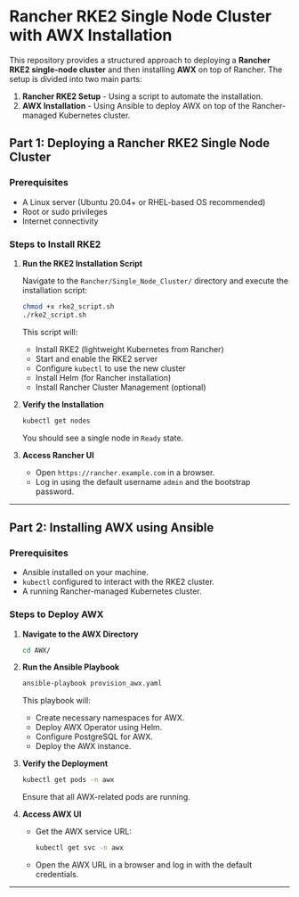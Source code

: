 # Rancher RKE2 Single Node Cluster with AWX Installation

This repository provides a structured approach to deploying a **Rancher RKE2 single-node cluster** and then installing **AWX** on top of Rancher. The setup is divided into two main parts:

1. **Rancher RKE2 Setup** - Using a script to automate the installation.
2. **AWX Installation** - Using Ansible to deploy AWX on top of the Rancher-managed Kubernetes cluster.

## Part 1: Deploying a Rancher RKE2 Single Node Cluster

### Prerequisites
- A Linux server (Ubuntu 20.04+ or RHEL-based OS recommended)
- Root or sudo privileges
- Internet connectivity

### Steps to Install RKE2

1. **Run the RKE2 Installation Script**

   Navigate to the `Rancher/Single_Node_Cluster/` directory and execute the installation script:
   
   ```bash
   chmod +x rke2_script.sh
   ./rke2_script.sh
   ```

   This script will:
   - Install RKE2 (lightweight Kubernetes from Rancher)
   - Start and enable the RKE2 server
   - Configure `kubectl` to use the new cluster
   - Install Helm (for Rancher installation)
   - Install Rancher Cluster Management (optional)

2. **Verify the Installation**

   ```bash
   kubectl get nodes
   ```

   You should see a single node in `Ready` state.

3. **Access Rancher UI**
   - Open `https://rancher.example.com` in a browser.
   - Log in using the default username `admin` and the bootstrap password.

---

## Part 2: Installing AWX using Ansible

### Prerequisites
- Ansible installed on your machine.
- `kubectl` configured to interact with the RKE2 cluster.
- A running Rancher-managed Kubernetes cluster.

### Steps to Deploy AWX

1. **Navigate to the AWX Directory**
   ```bash
   cd AWX/
   ```

2. **Run the Ansible Playbook**
   ```bash
   ansible-playbook provision_awx.yaml
   ```

   This playbook will:
   - Create necessary namespaces for AWX.
   - Deploy AWX Operator using Helm.
   - Configure PostgreSQL for AWX.
   - Deploy the AWX instance.

3. **Verify the Deployment**
   ```bash
   kubectl get pods -n awx
   ```
   Ensure that all AWX-related pods are running.

4. **Access AWX UI**
   - Get the AWX service URL:
     ```bash
     kubectl get svc -n awx
     ```
   - Open the AWX URL in a browser and log in with the default credentials.

---
